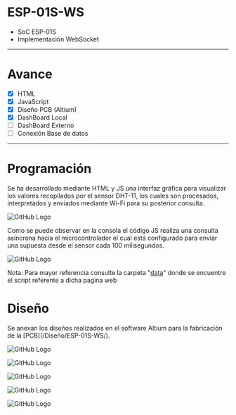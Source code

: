 # ESP-01S-WS

* SoC ESP-01S
* Implementación WebSocket

<hr>

# Avance

- [x] HTML
- [x] JavaScript
- [x] Diseño PCB (Altium)
- [x] DashBoard Local
- [ ] DashBoard Externo
- [ ] Conexión Base de datos

<hr>

# Programación

<p>Se ha desarrollado mediante HTML y JS una interfaz gráfica para visualizar los valores recopilados por el sensor DHT-11, los cuales son procesados, interpretados y enviados mediante Wi-Fi para su posterior consulta.</p>

![GitHub Logo](/Diseño/ESP-01S-WS/Img/Capturas/WS/01.JPG)

<p>Como se puede observar en la consola el código JS realiza una consulta asíncrona hacia el microcontrolador el cual está configurado para enviar una supuesta desde el sensor cada 100 milisegundos.</p>

![GitHub Logo](/Diseño/ESP-01S-WS/Img/Capturas/WS/02.JPG)

Nota: Para mayor referencia consulte la carpeta "[data](/Codigo/WS-ESP-01S/data/index.html)" donde se encuentre el script referente a dicha pagina web


# Diseño

<p> Se anexan los diseños realizados en el software Altium para la fabricación de la [PCB](/Diseño/ESP-01S-WS/). </p>

![GitHub Logo](/Diseño/ESP-01S-WS/Img/Capturas/01.jpeg)

![GitHub Logo](/Diseño/ESP-01S-WS/Img/Capturas/02.jpeg)

![GitHub Logo](/Diseño/ESP-01S-WS/Img/Capturas/05.jpeg)

![GitHub Logo](/Diseño/ESP-01S-WS/Img/Capturas/13.jpeg)

![GitHub Logo](/Diseño/ESP-01S-WS/Img/Capturas/14.jpeg)



